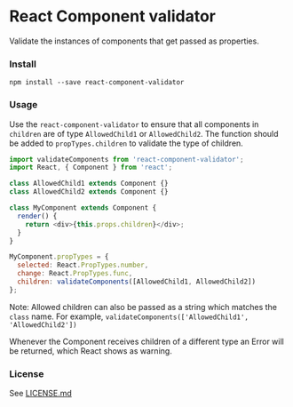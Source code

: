 # React Component validator

Validate the instances of components that get passed as properties. 

### Install

```
npm install --save react-component-validator
```

### Usage

Use the `react-component-validator` to ensure that all components in `children` are of type `AllowedChild1` or `AllowedChild2`. The function should be added to `propTypes.children` to validate the type of children.

```js
import validateComponents from 'react-component-validator';
import React, { Component } from 'react';

class AllowedChild1 extends Component {}
class AllowedChild2 extends Component {}

class MyComponent extends Component {
  render() {
    return <div>{this.props.children}</div>;
  }
}

MyComponent.propTypes = {
  selected: React.PropTypes.number,
  change: React.PropTypes.func,
  children: validateComponents([AllowedChild1, AllowedChild2])
};
```

Note: Allowed children can also be passed as a string which matches the `class` name. For example, `validateComponents(['AllowedChild1', 'AllowedChild2'])`

Whenever the Component receives children of a different type an Error will be returned, which React shows as warning.

### License

See [LICENSE.md](LICENSE.md)
